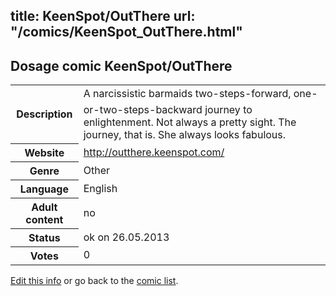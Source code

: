title: KeenSpot/OutThere
url: "/comics/KeenSpot_OutThere.html"
---
Dosage comic KeenSpot/OutThere
-----------------------------------------

<p id="msg"></p>
<script type="text/javascript">
if (window.location.search === '?edit_info_mail=sent_ok') {
  var elem = document.getElementById("msg");
  elem.innerHTML = 'Edited information sucessfully sent for review, which is usually done daily. Thanks!';
  elem.className = 'ok';
}
</script>
<table class="comicinfo">
<tr>
<th>Description</th><td>A narcissistic barmaids two-steps-forward, one-or-two-steps-backward journey to enlightenment. Not always a pretty sight. The journey, that is. She always looks fabulous.</td>
</tr>
<tr>
<th>Website</th><td><a href="http://outthere.keenspot.com/">http://outthere.keenspot.com/</a></td>
</tr>
<tr>
<th>Genre</th><td>Other</td>
</tr>
<tr>
<th>Language</th><td>English</td>
</tr>
<tr>
<th>Adult content</th><td>no</td>
</tr>
<tr>
<th>Status</th><td>ok on 26.05.2013</td>
</tr>
<tr>
<th>Votes</th><td>0</td>
</tr>
</table>

[Edit this info](KeenSpot_OutThere_edit.html) or go back to the [comic list](../comic-index.html).

